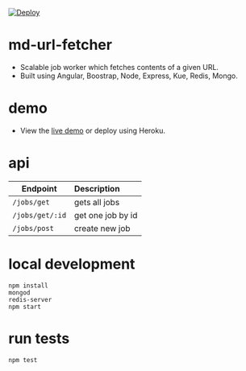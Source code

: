 [![Deploy](https://www.herokucdn.com/deploy/button.svg)](https://heroku.com/deploy?template=https://github.com/sagar-vashishta/md-url-fetcher)

# md-url-fetcher

- Scalable job worker which fetches contents of a given URL.
- Built using Angular, Boostrap, Node, Express, Kue, Redis, Mongo.

# demo

- View the [live demo](http://md-url-fetcher.herokuapp.com/) or deploy using Heroku.

# api

| Endpoint          | Description        |
| ------------------|:-------------------|
| ``/jobs/get``     | gets all jobs      |
| ``/jobs/get/:id`` | get one job by id  |
| ``/jobs/post``    | create new job     |

# local development

```
npm install
mongod
redis-server
npm start
```

# run tests
``npm test``
